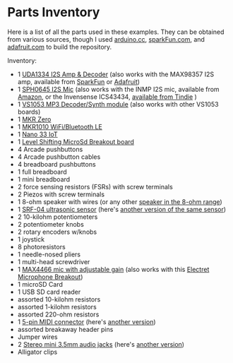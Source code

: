 # Parts Inventory

Here is a list of all the parts used in these examples. They can be obtained from various sources, though I used [arduino.cc](https://www.arduino.cc), [sparkFun.com](https://www.sparkfun.com), and [adafruit.com](https://www.adafruit.com) to build the repository. 

Inventory:

* 1 [UDA1334 I2S Amp & Decoder](https://www.adafruit.com/product/3678) (also works with the MAX98357 I2S amp, available from [SparkFun](https://www.sparkfun.com/products/14809) or [Adafruit](https://www.adafruit.com/product/3006))
* 1 [SPH0645 I2S Mic](https://www.adafruit.com/product/3421) (also works with the INMP I2S mic, available from [Amazon](https://smile.amazon.com/s?k=INMP441), or the Invensense ICS43434, [available from Tindie](https://www.tindie.com/products/onehorse/ics43434-i2s-digital-microphone/) )
* 1 [VS1053 MP3 Decoder/Synth module](https://www.adafruit.com/product/1381) (also works with other VS1053 boards)
* 1 [MKR Zero](https://store.arduino.cc/usa/arduino-mkrzero)
* 1 [MKR1010 WiFi/Bluetooth LE](https://store.arduino.cc/usa/arduino-mkr-wifi-1010)
* 1 [Nano 33 IoT](https://store.arduino.cc/usa/arduino-nano-33-iot)
* 1 [Level Shifting MicroSd Breakout board](https://www.sparkfun.com/products/13743)
* 4 Arcade pushbuttons
* 4 Arcade pushbutton cables
* 4 breadboard pushbuttons
* 1 full breadboard
* 1 mini breadboard
* 2 force sensing resistors (FSRs) with screw terminals
* 2 Piezos with screw terminals
* 1 8-ohm speaker with wires (or any other [speaker in the 8-ohm range]())
* 1 [SRF-04 ultrasonic sensor](https://www.sparkfun.com/products/13959) (here's [another version of the same sensor](https://www.adafruit.com/product/3942))
* 2 10-kilohm potentiometers
* 2 potentiometer knobs
* 2 rotary encoders w/knobs
* 1 joystick
* 8 photoresistors
* 1 needle-nosed pliers
* 1 multi-head screwdriver
* 1 [MAX4466 mic with adjustable gain](https://www.adafruit.com/product/1063) (also works with this [Electret Microphone Breakout](https://www.sparkfun.com/products/12758))
* 1 microSD Card
* 1 USB SD card reader
* assorted 10-kilohm resistors
* assorted 1-kilohm resistors
* assorted 220-ohm resistors
* 1 [5-pin MIDI connector](https://www.adafruit.com/product/1134) (here's [another version](https://www.sparkfun.com/products/9536))
* assorted breakaway header pins 
* Jumper wires 
* 2 [Stereo mini 3.5mm audio jacks](https://www.adafruit.com/product/1699) (here's [another version](https://www.sparkfun.com/products/8032))
* Alligator clips
